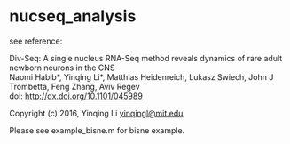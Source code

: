 # nucseq_analysis

see reference:

Div-Seq: A single nucleus RNA-Seq method reveals dynamics of rare adult newborn neurons in the CNS  
Naomi Habib\*, Yinqing Li\*, Matthias Heidenreich, Lukasz Swiech, John J Trombetta, Feng Zhang, Aviv Regev  
doi: http://dx.doi.org/10.1101/045989

Copyright (c) 2016, Yinqing Li
yinqingl@mit.edu

Please see example_bisne.m for bisne example.